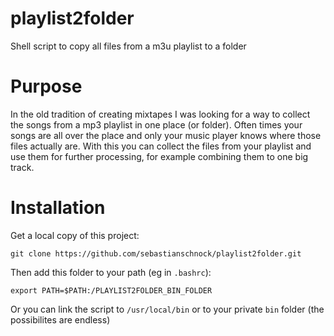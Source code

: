 # playlist2folder
Shell script to copy all files from a m3u playlist to a folder

# Purpose
In the old tradition of creating mixtapes I was looking for a way to collect the songs from a mp3 playlist in one place (or folder). Often times your songs are all over the place and only your music player knows where those files actually are. With this you can collect the files from your playlist and use them for further processing, for example combining them to one big track.

# Installation
Get a local copy of this project:
```
git clone https://github.com/sebastianschnock/playlist2folder.git
```
Then add this folder to your path (eg in ```.bashrc```):
```
export PATH=$PATH:/PLAYLIST2FOLDER_BIN_FOLDER
```
Or you can link the script to ```/usr/local/bin``` or to your private ```bin``` folder (the possibilites are endless)